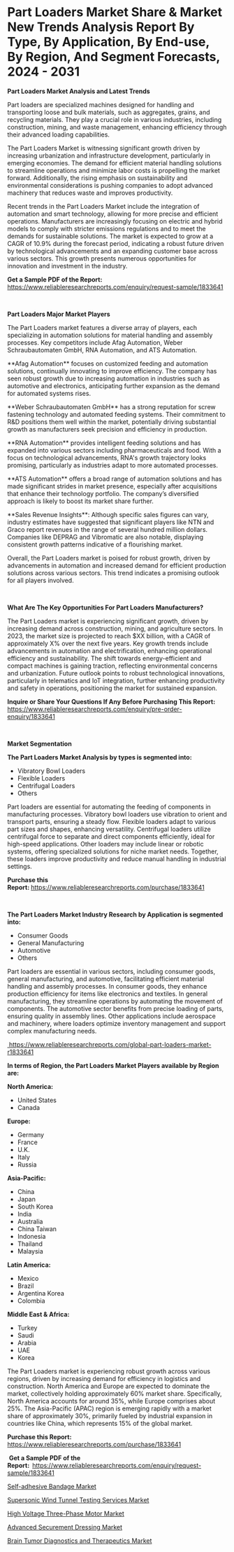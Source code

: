 <p><h1>Part Loaders Market Share & Market New Trends Analysis Report By Type, By Application, By End-use, By Region, And Segment Forecasts, 2024 - 2031</h1></p><p><strong>Part Loaders Market Analysis and Latest Trends</strong></p>
<p><p>Part loaders are specialized machines designed for handling and transporting loose and bulk materials, such as aggregates, grains, and recycling materials. They play a crucial role in various industries, including construction, mining, and waste management, enhancing efficiency through their advanced loading capabilities.</p><p>The Part Loaders Market is witnessing significant growth driven by increasing urbanization and infrastructure development, particularly in emerging economies. The demand for efficient material handling solutions to streamline operations and minimize labor costs is propelling the market forward. Additionally, the rising emphasis on sustainability and environmental considerations is pushing companies to adopt advanced machinery that reduces waste and improves productivity.</p><p>Recent trends in the Part Loaders Market include the integration of automation and smart technology, allowing for more precise and efficient operations. Manufacturers are increasingly focusing on electric and hybrid models to comply with stricter emissions regulations and to meet the demands for sustainable solutions. The market is expected to grow at a CAGR of 10.9% during the forecast period, indicating a robust future driven by technological advancements and an expanding customer base across various sectors. This growth presents numerous opportunities for innovation and investment in the industry.</p></p>
<p><strong>Get a Sample PDF of the Report:&nbsp;</strong> <a href="https://www.reliableresearchreports.com/enquiry/request-sample/1833641?utm_campaign=9&utm_medium=2&utm_source=Github&utm_content=ia&utm_term=01012025&utm_id=part-loaders">https://www.reliableresearchreports.com/enquiry/request-sample/1833641</a></p>
<p>&nbsp;</p>
<p><strong>Part Loaders Major Market Players</strong></p>
<p><p>The Part Loaders market features a diverse array of players, each specializing in automation solutions for material handling and assembly processes. Key competitors include Afag Automation, Weber Schraubautomaten GmbH, RNA Automation, and ATS Automation. </p><p>**Afag Automation** focuses on customized feeding and automation solutions, continually innovating to improve efficiency. The company has seen robust growth due to increasing automation in industries such as automotive and electronics, anticipating further expansion as the demand for automated systems rises.</p><p>**Weber Schraubautomaten GmbH** has a strong reputation for screw fastening technology and automated feeding systems. Their commitment to R&D positions them well within the market, potentially driving substantial growth as manufacturers seek precision and efficiency in production.</p><p>**RNA Automation** provides intelligent feeding solutions and has expanded into various sectors including pharmaceuticals and food. With a focus on technological advancements, RNA's growth trajectory looks promising, particularly as industries adapt to more automated processes.</p><p>**ATS Automation** offers a broad range of automation solutions and has made significant strides in market presence, especially after acquisitions that enhance their technology portfolio. The company’s diversified approach is likely to boost its market share further.</p><p>**Sales Revenue Insights**: Although specific sales figures can vary, industry estimates have suggested that significant players like NTN and Graco report revenues in the range of several hundred million dollars. Companies like DEPRAG and Vibromatic are also notable, displaying consistent growth patterns indicative of a flourishing market.</p><p>Overall, the Part Loaders market is poised for robust growth, driven by advancements in automation and increased demand for efficient production solutions across various sectors. This trend indicates a promising outlook for all players involved.</p></p>
<p>&nbsp;</p>
<p><strong>What Are The Key Opportunities For Part Loaders Manufacturers?</strong></p>
<p><p>The Part Loaders market is experiencing significant growth, driven by increasing demand across construction, mining, and agriculture sectors. In 2023, the market size is projected to reach $XX billion, with a CAGR of approximately X% over the next five years. Key growth trends include advancements in automation and electrification, enhancing operational efficiency and sustainability. The shift towards energy-efficient and compact machines is gaining traction, reflecting environmental concerns and urbanization. Future outlook points to robust technological innovations, particularly in telematics and IoT integration, further enhancing productivity and safety in operations, positioning the market for sustained expansion.</p></p>
<p><strong>Inquire or Share Your Questions If Any Before Purchasing This Report:</strong> <a href="https://www.reliableresearchreports.com/enquiry/pre-order-enquiry/1833641?utm_campaign=9&utm_medium=2&utm_source=Github&utm_content=ia&utm_term=01012025&utm_id=part-loaders">https://www.reliableresearchreports.com/enquiry/pre-order-enquiry/1833641</a></p>
<p>&nbsp;</p>
<p><strong>Market Segmentation</strong></p>
<p><strong>The Part Loaders Market Analysis by types is segmented into:</strong></p>
<p><ul><li>Vibratory Bowl Loaders</li><li>Flexible Loaders</li><li>Centrifugal Loaders</li><li>Others</li></ul></p>
<p><p>Part loaders are essential for automating the feeding of components in manufacturing processes. Vibratory bowl loaders use vibration to orient and transport parts, ensuring a steady flow. Flexible loaders adapt to various part sizes and shapes, enhancing versatility. Centrifugal loaders utilize centrifugal force to separate and direct components efficiently, ideal for high-speed applications. Other loaders may include linear or robotic systems, offering specialized solutions for niche market needs. Together, these loaders improve productivity and reduce manual handling in industrial settings.</p></p>
<p><strong>Purchase this Report:&nbsp;</strong><a href="https://www.reliableresearchreports.com/purchase/1833641?utm_campaign=9&utm_medium=2&utm_source=Github&utm_content=ia&utm_term=01012025&utm_id=part-loaders">https://www.reliableresearchreports.com/purchase/1833641</a></p>
<p>&nbsp;</p>
<p><strong>The Part Loaders Market Industry Research by Application is segmented into:</strong></p>
<p><ul><li>Consumer Goods</li><li>General Manufacturing</li><li>Automotive</li><li>Others</li></ul></p>
<p><p>Part loaders are essential in various sectors, including consumer goods, general manufacturing, and automotive, facilitating efficient material handling and assembly processes. In consumer goods, they enhance production efficiency for items like electronics and textiles. In general manufacturing, they streamline operations by automating the movement of components. The automotive sector benefits from precise loading of parts, ensuring quality in assembly lines. Other applications include aerospace and machinery, where loaders optimize inventory management and support complex manufacturing needs.</p></p>
<p><a href="https://www.reliableresearchreports.com/global-part-loaders-market-r1833641?utm_campaign=9&utm_medium=2&utm_source=Github&utm_content=ia&utm_term=01012025&utm_id=part-loaders">&nbsp;https://www.reliableresearchreports.com/global-part-loaders-market-r1833641</a></p>
<p><strong>In terms of Region, the Part Loaders Market Players available by Region are:</strong></p>
<p>
    <p> <strong> North America: </strong>
        <ul>
            <li>United States</li>
            <li>Canada</li>
        </ul>
        </p> 
    <p> <strong> Europe: </strong>
        <ul>
            <li>Germany</li>
            <li>France</li>
            <li>U.K.</li>
            <li>Italy</li>
            <li>Russia</li>
        </ul>
        </p> 
    <p> <strong> Asia-Pacific: </strong>
        <ul>
            <li>China</li>
            <li>Japan</li>
            <li>South Korea</li>
            <li>India</li>
            <li>Australia</li>
            <li>China Taiwan</li>
            <li>Indonesia</li>
            <li>Thailand</li>
            <li>Malaysia</li>
        </ul>
        </p> 
    <p> <strong> Latin America: </strong>
        <ul>
            <li>Mexico</li>
            <li>Brazil</li>
            <li>Argentina Korea</li>
            <li>Colombia</li>
        </ul>
        </p> 
    <p> <strong> Middle East & Africa: </strong>
        <ul>
            <li>Turkey</li>
            <li>Saudi</li>
            <li>Arabia</li>
            <li>UAE</li>
            <li>Korea</li>
        </ul>
    </p>
    </p>
<p><p>The Part Loaders market is experiencing robust growth across various regions, driven by increasing demand for efficiency in logistics and construction. North America and Europe are expected to dominate the market, collectively holding approximately 60% market share. Specifically, North America accounts for around 35%, while Europe comprises about 25%. The Asia-Pacific (APAC) region is emerging rapidly with a market share of approximately 30%, primarily fueled by industrial expansion in countries like China, which represents 15% of the global market.</p></p>
<p><strong>Purchase this Report: </strong><a href="https://www.reliableresearchreports.com/purchase/1833641?utm_campaign=9&utm_medium=2&utm_source=Github&utm_content=ia&utm_term=01012025&utm_id=part-loaders">https://www.reliableresearchreports.com/purchase/1833641</a></p>
<p>&nbsp;<strong>Get a Sample PDF of the Report:&nbsp;&nbsp;</strong><a href="https://www.reliableresearchreports.com/enquiry/request-sample/1833641?utm_campaign=9&utm_medium=2&utm_source=Github&utm_content=ia&utm_term=01012025&utm_id=part-loaders">https://www.reliableresearchreports.com/enquiry/request-sample/1833641</a></p>
<p><strong></strong></p>
<p><p><a href="https://github.com/danikabiele541/Market-Research-Report-List-1/blob/main/self-adhesive-bandage-market.md?utm_campaign=9&utm_medium=2&utm_source=Github&utm_content=ia&utm_term=01012025&utm_id=part-loaders">Self-adhesive Bandage Market</a></p><p><a href="https://github.com/manesros8/Market-Research-Report-List-1/blob/main/supersonic-wind-tunnel-testing-services-market.md?utm_campaign=9&utm_medium=2&utm_source=Github&utm_content=ia&utm_term=01012025&utm_id=part-loaders">Supersonic Wind Tunnel Testing Services Market</a></p><p><a href="https://github.com/WashimHussain441/Market-Research-Report-List-1/blob/main/high-voltage-three-phase-motor-market.md?utm_campaign=9&utm_medium=2&utm_source=Github&utm_content=ia&utm_term=01012025&utm_id=part-loaders">High Voltage Three-Phase Motor Market</a></p><p><a href="https://github.com/ulyssacrayne00231/Market-Research-Report-List-1/blob/main/advanced-securement-dressing-market.md?utm_campaign=9&utm_medium=2&utm_source=Github&utm_content=ia&utm_term=01012025&utm_id=part-loaders">Advanced Securement Dressing Market</a></p><p><a href="https://github.com/SanjidaMahmud54/Market-Research-Report-List-1/blob/main/brain-tumor-diagnostics-and-therapeutics-market.md?utm_campaign=9&utm_medium=2&utm_source=Github&utm_content=ia&utm_term=01012025&utm_id=part-loaders">Brain Tumor Diagnostics and Therapeutics Market</a></p></p>